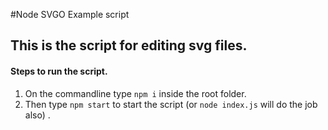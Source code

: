 #Node SVGO Example script

## This is the script for editing svg files.

#### Steps to run the script.
1. On the commandline type `npm i` inside the root folder.
2. Then type `npm start` to start the script (or `node index.js` will do the job also) .